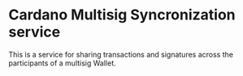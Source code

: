 
# Cardano Multisig Syncronization service

This is a service for sharing transactions and signatures across the participants of a multisig Wallet.



